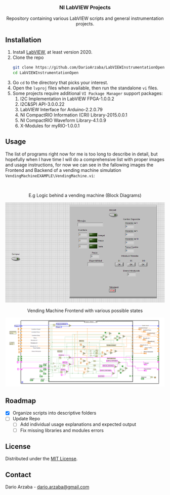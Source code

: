 <br />
<div align="center">
	<h3 align="center">NI LabVIEW Projects</h3>
	<p align="center">
    	Repository containing various LabVIEW scripts and general instrumentation projects.
  	</p>
</div>

## Installation

1. Install [LabVIEW](https://www.ni.com/en-us/support/downloads/software-products/download.labview.html), at least version 2020.
2. Clone the repo
   ```sh
   git clone https://github.com/DarioArzaba/LabVIEWInstrumentationOpen.git
   cd LabVIEWInstrumentationOpen
   ```
3. Go `cd` to the directory that picks your interest.
4. Open the `lvproj` files when available, then run the standalone `vi` files. 
5. Some projects require additional `VI Package Manager` support packages:
	1. I2C Implementation in LabVIEW FPGA-1.0.0.2
	1. I2C&SPI API-3.0.0.22
	1. LabVIEW Interface for Arduino-2.2.0.79
	1. NI CompactRIO Information (CRI) Library-2015.0.0.1
	1. NI CompactRIO Waveform Library-4.1.0.9
	1. X-Modules for myRIO-1.0.0.1

## Usage

The list of programs right now for me is too long to describe in detail, but hopefully when I have time I will do a comprehensive list with proper images and usage instructions, for now we can see in the fallowing images the Frontend and Backend of a vending machine simulation `VendingMachineEXAMPLE\VendingMachine.vi`: 

</br>
<div align="center"> <p> E.g Logic behind a vending machine (Block Diagrams) </p> </div>
<img src="S2.png">
</br>
<div align="center"> <p> Vending Machine Frontend with various possible states </p> </div>
<img src="S1.png">

## Roadmap

- [x] Organize scripts into descriptive folders
- [ ] Update Repo
    - [ ] Add individual usage explanations and expected output
    - [ ] Fix missing libraries and modules errors

## License

Distributed under the [MIT License](https://mit-license.org/).

## Contact

Dario Arzaba - dario.arzaba@gmail.com